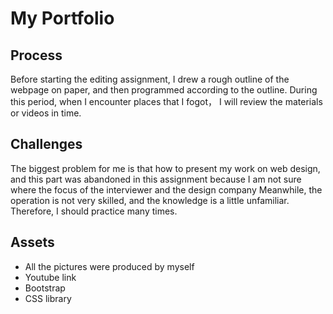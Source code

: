 # My Portfolio

## Process
Before starting the editing assignment, I drew a rough outline of the webpage on paper, and then programmed according to the outline. During this period, when I encounter places that I fogot， I will review the materials or videos in time.

## Challenges
 The biggest problem for me is that how to present my work on web design, and this part was abandoned in this assignment because I am not sure where the focus of the interviewer and the design company Meanwhile, the operation is not very skilled, and the knowledge is a little unfamiliar. Therefore,  I should practice many times. 

 ## Assets
 - All the pictures were produced by myself
 - Youtube link 
 - Bootstrap
 - CSS library 




